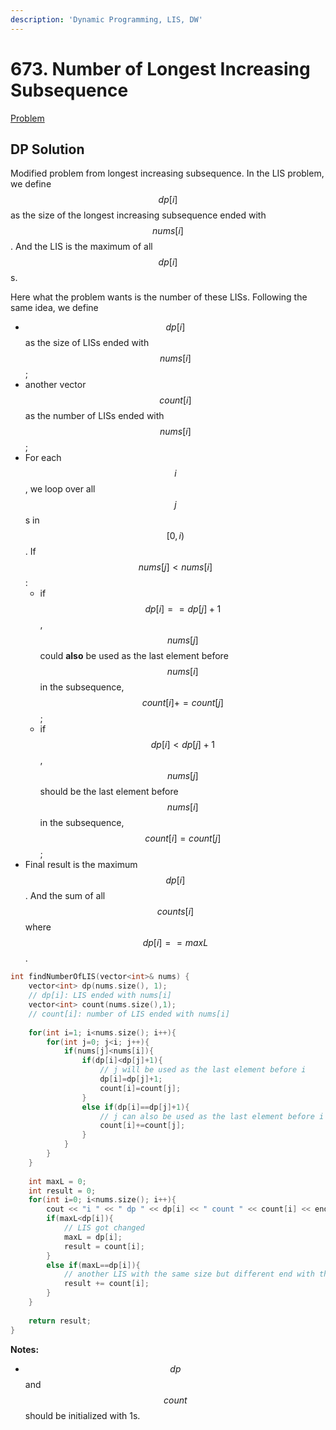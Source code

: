 ```yaml
---
description: 'Dynamic Programming, LIS, DW'
---
```


# 673. Number of Longest Increasing Subsequence

[Problem](https://leetcode.com/problems/number-of-longest-increasing-subsequence/)

## DP Solution

Modified problem from longest increasing subsequence. In the LIS problem, we define $$dp[i]$$ as
the size of the longest increasing subsequence ended with $$nums[i]$$. And the LIS is the maximum of 
all $$dp[i]$$s. 

Here what the problem wants is the number of these LISs. Following the same idea, we define 
- $$dp[i]$$ as the size of LISs ended with $$nums[i]$$;
- another vector $$count[i]$$ as the number of LISs ended with $$nums[i]$$;
- For each $$i$$, we loop over all $$j$$s in $$[0,i)$$. If $$nums[j]<nums[i]$$:
  - if $$dp[i]==dp[j]+1$$, $$nums[j]$$ could **also** be used as the last element before $$nums[i]$$ in the subsequence, $$count[i]+=count[j]$$;
  - if $$dp[i]<dp[j]+1$$, $$nums[j]$$ should be the last element before $$nums[i]$$ in the subsequence, $$count[i]=count[j]$$;
- Final result is the maximum $$dp[i]$$. And the sum of all $$counts[i]$$ where $$dp[i]==maxL$$.

```cpp
int findNumberOfLIS(vector<int>& nums) {
    vector<int> dp(nums.size(), 1);
    // dp[i]: LIS ended with nums[i]
    vector<int> count(nums.size(),1);
    // count[i]: number of LIS ended with nums[i]
            
    for(int i=1; i<nums.size(); i++){
        for(int j=0; j<i; j++){
            if(nums[j]<nums[i]){
                if(dp[i]<dp[j]+1){
                    // j will be used as the last element before i
                    dp[i]=dp[j]+1;
                    count[i]=count[j];
                }
                else if(dp[i]==dp[j]+1){
                    // j can also be used as the last element before i
                    count[i]+=count[j]; 
                }
            }
        }
    }
    
    int maxL = 0;
    int result = 0;
    for(int i=0; i<nums.size(); i++){
        cout << "i " << " dp " << dp[i] << " count " << count[i] << endl;
        if(maxL<dp[i]){
            // LIS got changed
            maxL = dp[i];
            result = count[i];
        }
        else if(maxL==dp[i]){
            // another LIS with the same size but different end with the longest one
            result += count[i];
        }
    }
    
    return result;
}
```

**Notes:**
- $$dp$$ and $$count$$ should be initialized with 1s.
